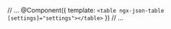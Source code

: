 // ...
@Component({
template: `
    <table ngx-json-table [settings]="settings"></table>
 `
})
// ...
